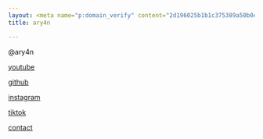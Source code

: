 ```yaml
---
layout: <meta name="p:domain_verify" content="2d196025b1b1c375389a50b0ccd60978"/>
title: ary4n

---
```

<!-- Markdown Preview - https://dillinger.io/ -->
@ary4n

[youtube](https://www.youtube.com/@ar4yn)

[github](https://github.com/ar4yn)

[instagram](https://www.instagram.com/ar4yn_/)

[tiktok](https://www.tiktok.com/@24h0m)

[contact](/contact)
